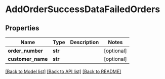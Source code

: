 # AddOrderSuccessDataFailedOrders

## Properties
Name | Type | Description | Notes
------------ | ------------- | ------------- | -------------
**order_number** | **str** |  | [optional] 
**customer_name** | **str** |  | [optional] 

[[Back to Model list]](../README.md#documentation-for-models) [[Back to API list]](../README.md#documentation-for-api-endpoints) [[Back to README]](../README.md)

